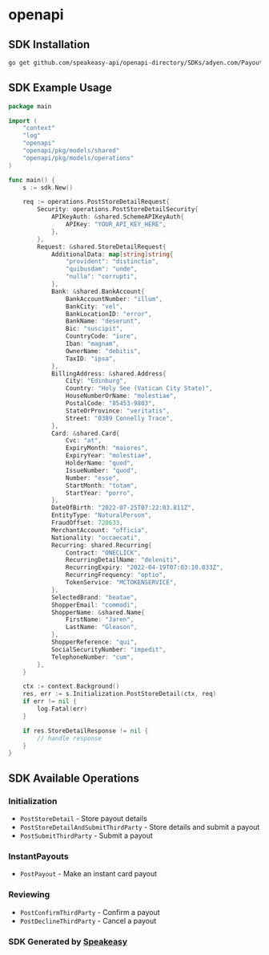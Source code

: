 # openapi

<!-- Start SDK Installation -->
## SDK Installation

```bash
go get github.com/speakeasy-api/openapi-directory/SDKs/adyen.com/PayoutService/68/go
```
<!-- End SDK Installation -->

## SDK Example Usage
<!-- Start SDK Example Usage -->
```go
package main

import (
    "context"
    "log"
    "openapi"
    "openapi/pkg/models/shared"
    "openapi/pkg/models/operations"
)

func main() {
    s := sdk.New()

    req := operations.PostStoreDetailRequest{
        Security: operations.PostStoreDetailSecurity{
            APIKeyAuth: &shared.SchemeAPIKeyAuth{
                APIKey: "YOUR_API_KEY_HERE",
            },
        },
        Request: &shared.StoreDetailRequest{
            AdditionalData: map[string]string{
                "provident": "distinctio",
                "quibusdam": "unde",
                "nulla": "corrupti",
            },
            Bank: &shared.BankAccount{
                BankAccountNumber: "illum",
                BankCity: "vel",
                BankLocationID: "error",
                BankName: "deserunt",
                Bic: "suscipit",
                CountryCode: "iure",
                Iban: "magnam",
                OwnerName: "debitis",
                TaxID: "ipsa",
            },
            BillingAddress: &shared.Address{
                City: "Edinburg",
                Country: "Holy See (Vatican City State)",
                HouseNumberOrName: "molestiae",
                PostalCode: "85453-9803",
                StateOrProvince: "veritatis",
                Street: "0389 Connelly Trace",
            },
            Card: &shared.Card{
                Cvc: "at",
                ExpiryMonth: "maiores",
                ExpiryYear: "molestiae",
                HolderName: "quod",
                IssueNumber: "quod",
                Number: "esse",
                StartMonth: "totam",
                StartYear: "porro",
            },
            DateOfBirth: "2022-07-25T07:22:03.811Z",
            EntityType: "NaturalPerson",
            FraudOffset: 720633,
            MerchantAccount: "officia",
            Nationality: "occaecati",
            Recurring: shared.Recurring{
                Contract: "ONECLICK",
                RecurringDetailName: "deleniti",
                RecurringExpiry: "2022-04-19T07:03:10.033Z",
                RecurringFrequency: "optio",
                TokenService: "MCTOKENSERVICE",
            },
            SelectedBrand: "beatae",
            ShopperEmail: "commodi",
            ShopperName: &shared.Name{
                FirstName: "Jaren",
                LastName: "Gleason",
            },
            ShopperReference: "qui",
            SocialSecurityNumber: "impedit",
            TelephoneNumber: "cum",
        },
    }

    ctx := context.Background()
    res, err := s.Initialization.PostStoreDetail(ctx, req)
    if err != nil {
        log.Fatal(err)
    }

    if res.StoreDetailResponse != nil {
        // handle response
    }
}
```
<!-- End SDK Example Usage -->

<!-- Start SDK Available Operations -->
## SDK Available Operations


### Initialization

* `PostStoreDetail` - Store payout details
* `PostStoreDetailAndSubmitThirdParty` - Store details and submit a payout
* `PostSubmitThirdParty` - Submit a payout

### InstantPayouts

* `PostPayout` - Make an instant card payout

### Reviewing

* `PostConfirmThirdParty` - Confirm a payout
* `PostDeclineThirdParty` - Cancel a payout
<!-- End SDK Available Operations -->

### SDK Generated by [Speakeasy](https://docs.speakeasyapi.dev/docs/using-speakeasy/client-sdks)
